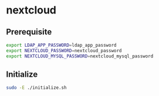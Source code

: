 # nextcloud

## Prerequisite

```sh
export LDAP_APP_PASSWORD=ldap_app_password
export NEXTCLOUD_PASSWORD=nextcloud_password
export NEXTCLOUD_MYSQL_PASSWORD=nextcloud_mysql_password
```


## Initialize

```sh
sudo -E ./initialize.sh
```
